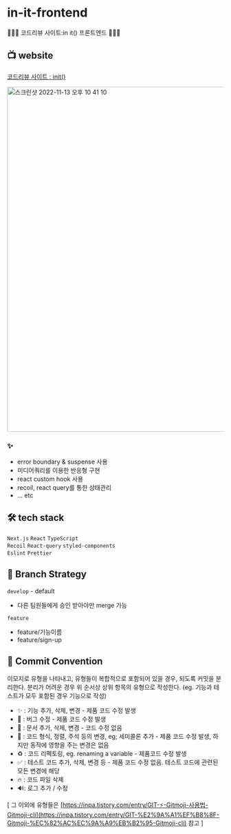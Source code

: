 # in-it-frontend

👩🏻‍💻 코드리뷰 사이트:in it() 프론트엔드 👩🏻‍💻

## 📺  website
[코드리뷰 사이트 : init()](https://cr-init.herokuapp.com/)  

<img width="800" alt="스크린샷 2022-11-13 오후 10 41 10" src="https://user-images.githubusercontent.com/62633444/201524797-409c8b59-76d2-4e79-aa11-e997de06bb9e.png">

###  ✨

- error boundary & suspense 사용
- 미디어쿼리를 이용한 반응형 구현
- react custom hook 사용
- recoil, react query를 통한 상태관리
- ... etc 

## 🛠 tech stack
```Next.js``` ```React``` ```TypeScript```   
```Recoil``` ```React-query``` ```styled-components```   
```Eslint``` ```Prettier```   

## 🐾 Branch Strategy

`develop` - default

- 다른 팀원들에게 승인 받아야만 merge 가능

`feature`

- feature/기능이름
- feature/sign-up

## 💬 Commit Convention

이모지로 유형을 나타내고, 유형들이 복합적으로 포함되어 있을 경우, 되도록 커밋을 분리한다. 분리가 어려운 경우 위 순서상 상위 항목의 유형으로 작성한다. (eg. 기능과 테스트가 모두 포함된 경우 기능으로 작성)

- ✨ : 기능 추가, 삭제, 변경 - 제품 코드 수정 발생
- 🐛 : 버그 수정 - 제품 코드 수정 발생
- 📝 : 문서 추가, 삭제, 변경 - 코드 수정 없음
- 🎨 : 코드 형식, 정렬, 주석 등의 변경, eg; 세미콜론 추가 - 제품 코드 수정 발생, 하지만 동작에 영향을 주는 변경은 없음
- ♻️ : 코드 리펙토링, eg. renaming a variable - 제품코드 수정 발생
- ✅ : 테스트 코드 추가, 삭제, 변경 등 - 제품 코드 수정 없음. 테스트 코드에 관련된 모든 변경에 해당
- 🔥 : 코드 파일 삭제
- 🔊: 로그 추가 / 수정

[ 그 이외에 유형들은 [https://inpa.tistory.com/entry/GIT-⚡️-Gitmoji-사용법-Gitmoji-cli](https://inpa.tistory.com/entry/GIT-%E2%9A%A1%EF%B8%8F-Gitmoji-%EC%82%AC%EC%9A%A9%EB%B2%95-Gitmoji-cli) 참고 ]
